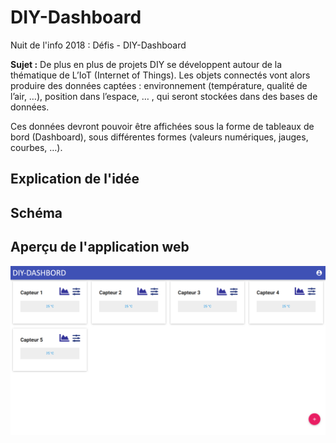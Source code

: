 # DIY-Dashboard

Nuit de l'info 2018 : Défis - DIY-Dashboard

**Sujet :** De plus en plus de projets DIY se développent autour de la thématique de L’IoT (Internet of Things). Les objets connectés vont alors produire des données captées : environnement (température, qualité de l’air, …),  position dans l’espace, … , qui seront stockées dans des bases de données.

Ces données devront pouvoir être affichées sous la forme de tableaux de bord (Dashboard), sous différentes formes (valeurs numériques, jauges, courbes, …).

## Explication de l'idée

## Schéma

## Aperçu de l'application web
![Dashboard](img/dashboard.png)
